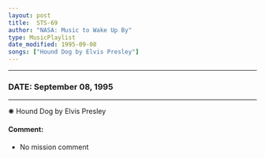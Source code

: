 ```yaml
---
layout: post
title:  STS-69
author: "NASA: Music to Wake Up By"
type: MusicPlaylist
date_modified: 1995-09-08
songs: ["Hound Dog by Elvis Presley"]
---
```


----
### DATE: September 08, 1995
----
✺ Hound Dog by Elvis Presley

#### Comment:
* No mission comment



<br/>
<center>
	<a target="_blank"
	   href="https://twitter.com/intent/tweet?hashtags=Space,NASA,Playlist,NASAWakeupCalls,SpaceProgram&text={{ page.author}}, '{{ page.songs.first }}' {{ page.title }}, {{ page.date | date: '%B %d, %Y' }}. {{ site.url }}{{ page.url }} @nasawakeupcalls">
	   <i class="fab fa-twitter" alt="Tweet this page" style="font-size: 1.3em;"></i>
	</a>
	&nbsp; 	<i class="fas fa-user-astronaut" style="font-size: 1.5em;"></i> &nbsp;
    <a type="amzn" search="'Hound Dog by Elvis Presley'" category="popular music">
        <i class="fab fa-amazon" style="font-size: 1.3em;"></i>
    </a>
</center>
